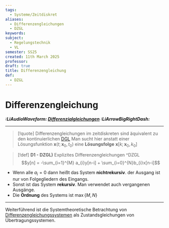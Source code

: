 ```yaml
---
tags:
  - Systeme/Zeitdiskret
aliases:
  - Differenzengleichungen
  - DZGL
keywords: 
subject:
  - Regelungstechnik
  - VL
semester: SS25
created: 11th March 2025
professor: 
draft: true
title: Differenzengleichung
def:
  - DZGL
---
```

 
# Differenzengleichung

***:LiAudioWaveform: [Differenzialgleichungen](GDGL.md) :LiArrowBigRightDash:***

---

> [!quote] Differenzengleichungen im zeitdiskreten sind äquivalent zu den kontinuierlichen [DGL](GDGL.md)
> Man sucht hier anstatt einer Lösungsfunktion $\mathbf{x}(t;\mathbf{x}_{0}, t_{0})$ eine **Lösungsfolge** $\mathbf{x}[k;\mathbf{x}_{0},k_{0}]$


> [!def] **D1 - DZGL)** Explizites Differenzengleichungen ^DZGL
> $$y[n] = -\sum_{i=1}^{M} a_{i}y[n-i] + \sum_{i=0}^{N}b_{i}x[n-i]$$

- Wenn alle $a_{i}=0$ dann heißt das System **nichtrekursiv**. der Ausgang ist nur von Folgegliedern des Eingangs.
- Sonst ist das System **rekursiv**. Man verwendet auch vergangenen Ausgänge.
- Die **Ordnung** des Systems ist $\max\{M,N\}$

---

Weiterführend ist die Systemtheoretische Betrachtung von [Differenzengleichungssystemen](../../Systemtheorie/DZGL-Systeme.md) als Zustandsgleichungen von Übertragungssystemen.